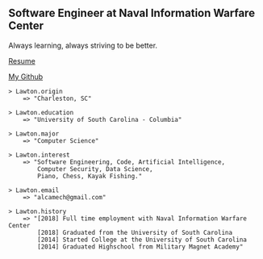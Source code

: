 ## Software Engineer at Naval Information Warfare Center

Always learning, always striving to be better. 

[Resume](https://raw.githubusercontent.com/LawtonM/LawtonM.github.io/master/lmizell_resume_2021_v3.pdf)

[My Github](https://github.com/Alcamech)

    > Lawton.origin
        => "Charleston, SC"

    > Lawton.education
        => "University of South Carolina - Columbia"

    > Lawton.major
        => "Computer Science"

    > Lawton.interest
        => "Software Engineering, Code, Artificial Intelligence, 
            Computer Security, Data Science,
            Piano, Chess, Kayak Fishing."

    > Lawton.email
        => "alcamech@gmail.com"
        
    > Lawton.history
        => "[2018] Full time employment with Naval Information Warfare Center 
            [2018] Graduated from the University of South Carolina
            [2014] Started College at the University of South Carolina
            [2014] Graduated Highschool from Military Magnet Academy"
